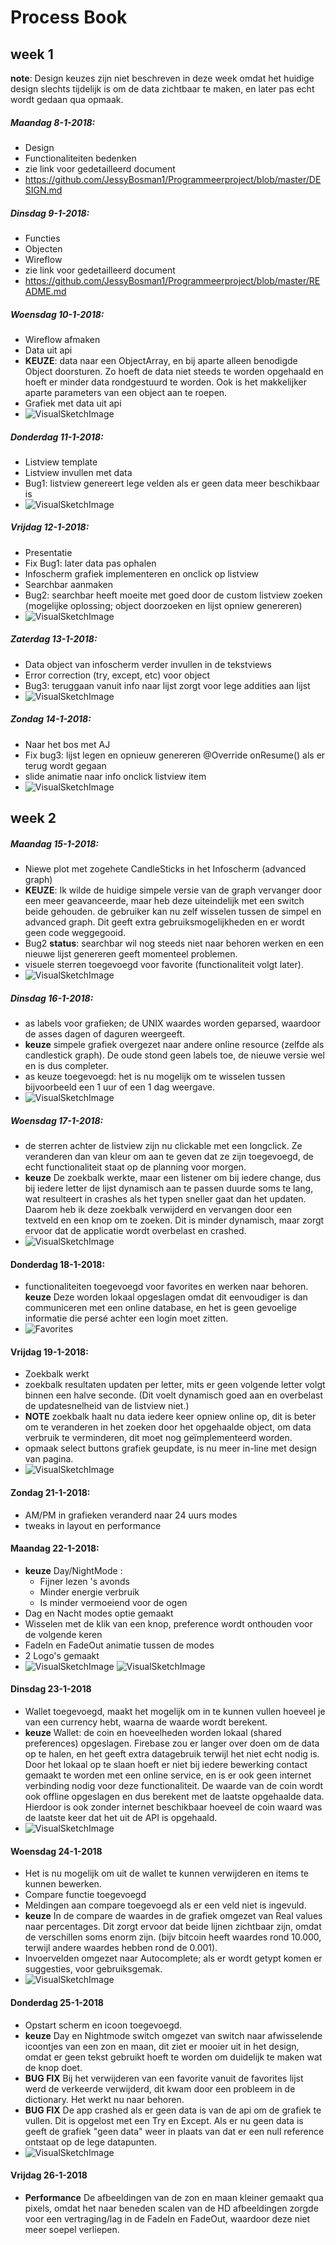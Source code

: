 # Process Book
## week 1
 **note**: Design keuzes zijn niet beschreven in deze week omdat het huidige design slechts tijdelijk is om de data zichtbaar te maken, en later pas echt wordt gedaan qua opmaak.
##### Maandag 8-1-2018:
- Design
- Functionaliteiten bedenken
- zie link voor gedetailleerd document
- https://github.com/JessyBosman1/Programmeerproject/blob/master/DESIGN.md

##### Dinsdag 9-1-2018:
- Functies
- Objecten
- Wireflow
- zie link voor gedetailleerd document
- https://github.com/JessyBosman1/Programmeerproject/blob/master/README.md

##### Woensdag 10-1-2018:
- Wireflow afmaken
- Data uit api
- **KEUZE**: data naar een ObjectArray, en bij aparte alleen benodigde Object doorsturen. Zo hoeft de data niet steeds te worden opgehaald en hoeft er minder data rondgestuurd te worden. Ook is het makkelijker aparte parameters van een object aan te roepen.
- Grafiek met data uit api
- ![VisualSketchImage](/doc/11_1_image1.png?raw=true)

##### Donderdag 11-1-2018:
- Listview template
- Listview invullen met data
- Bug1: listview genereert lege velden als er geen data meer beschikbaar is
- ![VisualSketchImage](/doc/12_1_image1.png?raw=true)

##### Vrijdag 12-1-2018:
- Presentatie
- Fix Bug1: later data pas ophalen
- Infoscherm grafiek implementeren en onclick op listview
- Searchbar aanmaken
- Bug2: searchbar heeft moeite met goed door de custom listview zoeken (mogelijke oplossing; object doorzoeken en lijst opniew genereren)
- ![VisualSketchImage](/doc/13_1_image1.png?raw=true)

##### Zaterdag 13-1-2018:
- Data object van infoscherm verder invullen in de tekstviews
- Error correction (try, except, etc) voor object
- Bug3: teruggaan vanuit info naar lijst zorgt voor lege addities aan lijst
- ![VisualSketchImage](/doc/14_1_image1.png?raw=true)

##### Zondag 14-1-2018:
- Naar het bos met AJ
- Fix bug3: lijst legen en opnieuw genereren @Override onResume() als er terug wordt gegaan
- slide animatie naar info onclick listview item
- ![VisualSketchImage](/doc/15_1_image1.png?raw=true)

## week 2
##### Maandag 15-1-2018:
- Niewe plot met zogehete CandleSticks in het Infoscherm (advanced graph)
- **KEUZE**: Ik wilde de huidige simpele versie van de graph vervanger door een meer geavanceerde, maar heb deze uiteindelijk met een switch beide gehouden.
de gebruiker kan nu zelf wisselen tussen de simpel en advanced graph. Dit geeft extra gebruiksmogelijkheden en er wordt geen code weggegooid.
- Bug2 **status**: searchbar wil nog steeds niet naar behoren werken en een nieuwe lijst genereren geeft momenteel problemen.
- visuele sterren toegevoegd voor favorite (functionaliteit volgt later).
- ![VisualSketchImage](/doc/15_1_image2.png?raw=true)

##### Dinsdag 16-1-2018:
- as labels voor grafieken; de UNIX waardes worden geparsed, waardoor de asses dagen of daguren weergeeft.
- **keuze** simpele grafiek overgezet naar andere online resource (zelfde als candlestick graph). De oude stond geen labels toe, de nieuwe versie wel en is dus completer.
- as keuze toegevoegd: het is nu mogelijk om te wisselen tussen bijvoorbeeld een 1 uur of een 1 dag weergave.
- ![VisualSketchImage](/doc/16_1_image1.png?raw=true)

##### Woensdag 17-1-2018:
- de sterren achter de listview zijn nu clickable met een longclick. Ze veranderen dan van kleur om aan te geven dat ze zijn toegevoegd, de echt functionaliteit staat op de planning voor morgen.
- **keuze** De zoekbalk werkte, maar een listener om bij iedere change, dus bij iedere letter de lijst dynamisch aan te passen duurde soms te lang, wat resulteert in crashes als het typen sneller gaat dan het updaten. Daarom heb ik deze zoekbalk verwijderd en vervangen door een textveld en een knop om te zoeken. Dit is minder dynamisch, maar zorgt ervoor dat de applicatie wordt overbelast en crashed.
- ![VisualSketchImage](/doc/17_1_image1.png?raw=true)

#### Donderdag 18-1-2018:
- functionaliteiten toegevoegd voor favorites en werken naar behoren. **keuze** Deze worden lokaal opgeslagen omdat dit eenvoudiger is dan communiceren met een online database, en het is geen gevoelige informatie die persé achter een login moet zitten.
- ![Favorites](/doc/18_1_image1.png?raw=true)

#### Vrijdag 19-1-2018:
- Zoekbalk werkt
- zoekbalk resultaten updaten per letter, mits er geen volgende letter volgt binnen een halve seconde. (Dit voelt dynamisch goed aan en overbelast de updatesnelheid van de listview niet.)
- **NOTE** zoekbalk haalt nu data iedere keer opniew online op, dit is beter om te veranderen in het zoeken door het opgehaalde object, om data verbruik te verminderen, dit moet nog geïmplementeerd worden.
- opmaak select buttons grafiek geupdate, is nu meer in-line met design van pagina.
- ![VisualSketchImage](/doc/19_1_image1.png?raw=true)

#### Zondag 21-1-2018:
- AM/PM in grafieken veranderd naar 24 uurs modes
- tweaks in layout en performance

#### Maandag 22-1-2018:
- **keuze** Day/NightMode :
  - Fijner lezen 's avonds
  - Minder energie verbruik
  - Is minder vermoeiend voor de ogen
- Dag en Nacht modes optie gemaakt
- Wisselen met de klik van een knop, preference wordt onthouden voor de volgende keren
- FadeIn en FadeOut animatie tussen de modes
- 2 Logo's gemaakt
- ![VisualSketchImage](/doc/22_1_image1.png?raw=true) ![VisualSketchImage](/doc/22_1_image2.png?raw=true)

#### Dinsdag 23-1-2018
- Wallet toegevoegd, maakt het mogelijk om in te kunnen vullen hoeveel je van een currency hebt, waarna de waarde wordt berekent.
- **keuze** Wallet: de coin en hoeveelheden worden lokaal (shared preferences) opgeslagen. Firebase zou er langer over doen om de data op te halen, en het geeft extra datagebruik terwijl het niet echt nodig is. Door het lokaal op te slaan hoeft er niet bij iedere bewerking contact gemaakt te worden met een online service, en is er ook geen internet verbinding nodig voor deze functionaliteit. De waarde van de coin wordt ook offline opgeslagen en dus berekent met de laatste opgehaalde data. Hierdoor is ook zonder internet beschikbaar hoeveel de coin waard was de laatste keer dat het uit de API is opgehaald.
- ![VisualSketchImage](/doc/23_1_image1.png?raw=true)

#### Woensdag 24-1-2018
- Het is nu mogelijk om uit de wallet te kunnen verwijderen en items te kunnen bewerken.
- Compare functie toegevoegd
- Meldingen aan compare toegevoegd als er een veld niet is ingevuld.
- **keuze** In de compare de waardes in de grafiek omgezet van Real values naar percentages. Dit zorgt ervoor dat beide lijnen zichtbaar zijn, omdat de verschillen soms enorm zijn. (bijv bitcoin heeft waardes rond 10.000, terwijl andere waardes hebben rond de 0.001).
- Invoervelden omgezet naar Autocomplete; als er wordt getypt komen er suggesties, voor gebruiksgemak.
- ![VisualSketchImage](/doc/24_1_image1.png?raw=true)

#### Donderdag 25-1-2018
- Opstart scherm en icoon toegevoegd.
- **keuze** Day en Nightmode switch omgezet van switch naar afwisselende icoontjes van een zon en maan, dit ziet er mooier uit in het design, omdat er geen tekst gebruikt hoeft te worden om duidelijk te maken wat de knop doet.
- **BUG FIX** Bij het verwijderen van een favorite vanuit de favorites lijst werd de verkeerde verwijderd, dit kwam door een probleem in de dictionary. Het werkt nu naar behoren.
- **BUG FIX** De app crashed als er geen data is van de api om de grafiek te vullen. Dit is opgelost met een Try en Except. Als er nu geen data is geeft de grafiek "geen data" weer in plaats van dat er een null reference ontstaat op de lege datapunten.
- ![VisualSketchImage](/doc/25_1_image1.png?raw=true)

#### Vrijdag 26-1-2018
- **Performance** De afbeeldingen van de zon en maan kleiner gemaakt qua pixels, omdat het naar beneden scalen van de HD afbeeldingen zorgde voor een vertraging/lag in de FadeIn en FadeOut, waardoor deze niet meer soepel verliepen.
